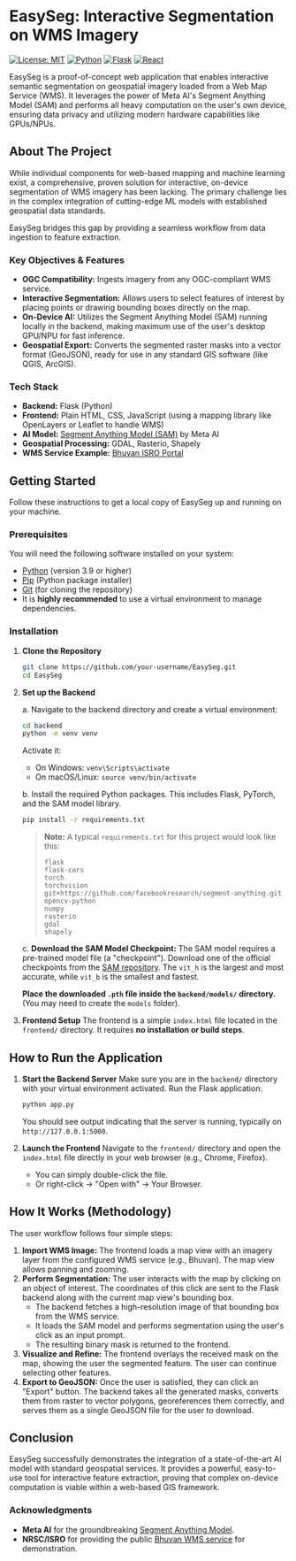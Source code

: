 # EasySeg: Interactive Segmentation on WMS Imagery

[![License: MIT](https://img.shields.io/badge/License-MIT-yellow.svg)](https://opensource.org/licenses/MIT)
[![Python](https://img.shields.io/badge/Python-3.9+-blue.svg)](https://www.python.org/)
[![Flask](https://img.shields.io/badge/Flask-2.2-green.svg)](https://flask.palletsprojects.com/)
[![React](https://img.shields.io/badge/Frontend-HTML/JS-orange.svg)](#)

EasySeg is a proof-of-concept web application that enables interactive semantic segmentation on geospatial imagery loaded from a Web Map Service (WMS). It leverages the power of Meta AI's Segment Anything Model (SAM) and performs all heavy computation on the user's own device, ensuring data privacy and utilizing modern hardware capabilities like GPUs/NPUs.

## About The Project

While individual components for web-based mapping and machine learning exist, a comprehensive, proven solution for interactive, on-device segmentation of WMS imagery has been lacking. The primary challenge lies in the complex integration of cutting-edge ML models with established geospatial data standards.

EasySeg bridges this gap by providing a seamless workflow from data ingestion to feature extraction.

### Key Objectives & Features

-   **OGC Compatibility:** Ingests imagery from any OGC-compliant WMS service.
-   **Interactive Segmentation:** Allows users to select features of interest by placing points or drawing bounding boxes directly on the map.
-   **On-Device AI:** Utilizes the Segment Anything Model (SAM) running locally in the backend, making maximum use of the user's desktop GPU/NPU for fast inference.
-   **Geospatial Export:** Converts the segmented raster masks into a vector format (GeoJSON), ready for use in any standard GIS software (like QGIS, ArcGIS).

### Tech Stack

-   **Backend:** Flask (Python)
-   **Frontend:** Plain HTML, CSS, JavaScript (using a mapping library like OpenLayers or Leaflet to handle WMS)
-   **AI Model:** [Segment Anything Model (SAM)](https://github.com/facebookresearch/segment-anything) by Meta AI
-   **Geospatial Processing:** GDAL, Rasterio, Shapely
-   **WMS Service Example:** [Bhuvan ISRO Portal](https://bhuvan-vec2.nrsc.gov.in/bhuvan/wms)

## Getting Started

Follow these instructions to get a local copy of EasySeg up and running on your machine.

### Prerequisites

You will need the following software installed on your system:
-   [Python](https://www.python.org/downloads/) (version 3.9 or higher)
-   [Pip](https://pip.pypa.io/en/stable/installation/) (Python package installer)
-   [Git](https://git-scm.com/downloads/) (for cloning the repository)
-   It is **highly recommended** to use a virtual environment to manage dependencies.

### Installation

1.  **Clone the Repository**
    ```sh
    git clone https://github.com/your-username/EasySeg.git
    cd EasySeg
    ```

2.  **Set up the Backend**

    a. Navigate to the backend directory and create a virtual environment:
    ```sh
    cd backend
    python -m venv venv
    ```
    Activate it:
    -   On Windows: `venv\Scripts\activate`
    -   On macOS/Linux: `source venv/bin/activate`

    b. Install the required Python packages. This includes Flask, PyTorch, and the SAM model library.
    ```sh
    pip install -r requirements.txt
    ```
    > **Note:** A typical `requirements.txt` for this project would look like this:
    > ```
    > flask
    > flask-cors
    > torch
    > torchvision
    > git+https://github.com/facebookresearch/segment-anything.git
    > opencv-python
    > numpy
    > rasterio
    > gdal
    > shapely
    > ```

    c. **Download the SAM Model Checkpoint:** The SAM model requires a pre-trained model file (a "checkpoint"). Download one of the official checkpoints from the [SAM repository](https://github.com/facebookresearch/segment-anything#model-checkpoints). The `vit_h` is the largest and most accurate, while `vit_b` is the smallest and fastest.

    **Place the downloaded `.pth` file inside the `backend/models/` directory.** (You may need to create the `models` folder).

3.  **Frontend Setup**
    The frontend is a simple `index.html` file located in the `frontend/` directory. It requires **no installation or build steps**.

## How to Run the Application

1.  **Start the Backend Server**
    Make sure you are in the `backend/` directory with your virtual environment activated. Run the Flask application:
    ```sh
    python app.py
    ```
    You should see output indicating that the server is running, typically on `http://127.0.0.1:5000`.

2.  **Launch the Frontend**
    Navigate to the `frontend/` directory and open the `index.html` file directly in your web browser (e.g., Chrome, Firefox).
    -   You can simply double-click the file.
    -   Or right-click -> "Open with" -> Your Browser.

## How It Works (Methodology)

The user workflow follows four simple steps:

1.  **Import WMS Image:** The frontend loads a map view with an imagery layer from the configured WMS service (e.g., Bhuvan). The map view allows panning and zooming.
2.  **Perform Segmentation:** The user interacts with the map by clicking on an object of interest. The coordinates of this click are sent to the Flask backend along with the current map view's bounding box.
    -   The backend fetches a high-resolution image of that bounding box from the WMS service.
    -   It loads the SAM model and performs segmentation using the user's click as an input prompt.
    -   The resulting binary mask is returned to the frontend.
3.  **Visualize and Refine:** The frontend overlays the received mask on the map, showing the user the segmented feature. The user can continue selecting other features.
4.  **Export to GeoJSON:** Once the user is satisfied, they can click an "Export" button. The backend takes all the generated masks, converts them from raster to vector polygons, georeferences them correctly, and serves them as a single GeoJSON file for the user to download.

## Conclusion

EasySeg successfully demonstrates the integration of a state-of-the-art AI model with standard geospatial services. It provides a powerful, easy-to-use tool for interactive feature extraction, proving that complex on-device computation is viable within a web-based GIS framework.

### Acknowledgments
*   **Meta AI** for the groundbreaking [Segment Anything Model](https://ai.facebook.com/blog/segment-anything-project/).
*   **NRSC/ISRO** for providing the public [Bhuvan WMS service](https://bhuvan.nrsc.gov.in/bhuvan_links.php) for demonstration.

